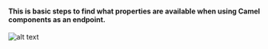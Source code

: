 #### This is basic steps to find what properties are available when using Camel components as an endpoint.

![alt text](http://i.imgur.com/Cl1aPPJ.png "figure 1")
